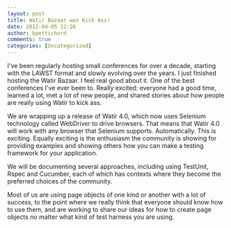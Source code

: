 ```yaml
---
layout: post
title: Watir Bazaar was Kick Ass!
date: 2012-04-05 12:26
author: bpettichord
comments: true
categories: [Uncategorized]
---
```

<p>I've been regularly hosting small conferences for over a decade, starting with the LAWST format and slowly evolving over the years. I just finished hosting the Watir Bazaar. I feel real good about it. One of the best conferences I've ever been to. Really excited: everyone had a good time, learned a lot, met a lot of new people, and shared stories about how people are really using Watir to kick ass.</p>
<!--more-->

<p>We are wrapping up a release of Watir 4.0, which now uses Selenium technology called WebDriver to drive browsers. That means that Watir 4.0 will work with any browser that Selenium supports. Automatically. This is exciting. Equally exciting is the enthusiasm the community is showing for providing examples and showing others how you can make a testing framework for your application.</p>
<p>We will be documenting several approaches, including using TestUnit, Rspec and Cucumber, each of which has contexts where they become the preferred choices of the community.</p>
<p>Most of us are using page objects of one kind or another with a lot of success, to the point where we really think that everyone should know how to use them, and are working to share our ideas for how to create page objects no matter what kind of test harness you are using.</p>
